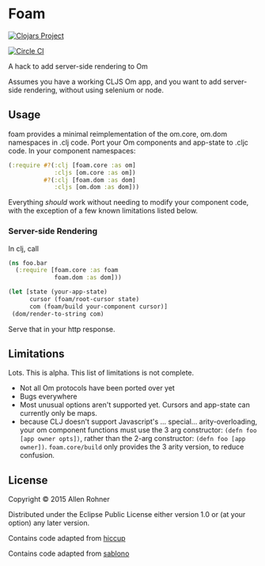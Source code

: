 # Foam

[![Clojars Project](http://clojars.org/arohner/foam/latest-version.svg)](http://clojars.org/arohner/foam)

[![Circle CI](https://circleci.com/gh/arohner/foam.svg?style=svg)](https://circleci.com/gh/arohner/foam)

A hack to add server-side rendering to Om

Assumes you have a working CLJS Om app, and you want to add server-side rendering, without using selenium or node.

## Usage

foam provides a minimal reimplementation of the om.core, om.dom
namespaces in .clj code. Port your Om components and
app-state to .cljc code. In your component namespaces:

```clojure
(:require #?(:clj [foam.core :as om]
             :cljs [om.core :as om])
          #?(:clj [foam.dom :as dom]
             :cljs [om.dom :as dom]))
```

Everything *should* work without needing to modify your component code, with the exception of a few known limitations listed below.

### Server-side Rendering

In clj, call

```clojure
(ns foo.bar
  (:require [foam.core :as foam
             foam.dom :as dom]))

(let [state (your-app-state)
      cursor (foam/root-cursor state)
      com (foam/build your-component cursor)]
 (dom/render-to-string com)
```

Serve that in your http response.

## Limitations

Lots. This is alpha. This list of limitations is not complete.

- Not all Om protocols have been ported over yet
- Bugs everywhere
- Most unusual options aren't supported yet. Cursors and app-state can currently only be maps.
- because CLJ doesn't support Javascript's ... special... arity-overloading, your om component functions must use the 3 arg constructor: `(defn foo [app owner opts])`, rather than the 2-arg constructor: `(defn foo [app owner])`. `foam.core/build` only provides the 3 arity version, to reduce confusion.

## License

Copyright © 2015 Allen Rohner

Distributed under the Eclipse Public License either version 1.0 or (at
your option) any later version.

Contains code adapted from [hiccup](https://github.com/weavejester/hiccup)

Contains code adapted from [sablono](https://github.com/r0man/sablono)